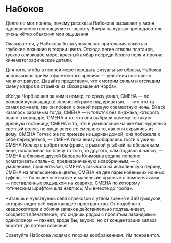 # Набоков

Долго не мог понять, почему рассказы Набокова вызывают у меня одновременно восхищение и тошноту. Вчера на курсах преподаватель очень чётко объяснил мои ощущения.

Оказывается, у Набокова была уникальная зрительная память и глубокие познания в теории цвета. Отсюда пегие стволы платанов, тускло оливковое море, красный амбар посреди белого поля и прочие кинематографические детали. 

Для того, чтобы в полной мере передать визуальные образы, Набоков использовал приём «фасеточного зрения» — действия постоянно меняют ракурс. Давайте представим, что смотрим фильм и отследим смену кадров в отрывке из «Возвращения Чорба»:

«Когда Чорб вошел за ним в номер, то сразу узнал, СМЕНА — по розовой купальщице в золоченой раме над кроватью, — что это та самая комната, где он провел с женой первую совместную ночь. Ей всё казалось забавным тогда, СМЕНА — и толстяк без пиджака, которого рвало в коридоре, СМЕНА и то, что они выбрали почему-то такую дрянную гостиницу, СМЕНА и то, что  в умывальной чашке был чудесный светлый волос, но пуще всего ее смешило то, как они скрылись из дому. СМЕНА Тотчас же по приезде из церкви домой, она побежала к себе переодеться, — СМЕНА пока внизу собирались гости к ужину. СМЕНА Келлер в добротном фраке, с рыхлой улыбкой на обезьяньем лице, похлопывал по плечу то того, то другого, сам подавал шнапсы, — СМЕНА а близких друзей Варвара Климовна водила попарно осматривать  спальню, предназначенную новобрачным, — с умилением, пришептывая,   СМЕНА указывала на исполинскую перину, СМЕНА на апельсиновые цветы,  СМЕНА на две пары новеньких ночных туфель, — большие клетчатые и маленькие красные с помпончиками, — поставленных рядышком на коврике, СМЕНА по которому готическим шрифтом шла надпись: Мы вместе до гроба».

Читаешь и чувствуешь себя стрекозой с углом зрения в 360 градусов, которая видит всё окружающее пространство. От подобного квадрокоптера и обилия запахов действительно подташнивает, создаётся впечатление, что сидишь рядом с пролитым лавандовым одеколоном — пахнет, вроде бы, вкусно, но от концентрации запаха воротит до потери сознания.

Советуйте Набокова людям с плохим воображением. Им понравится.